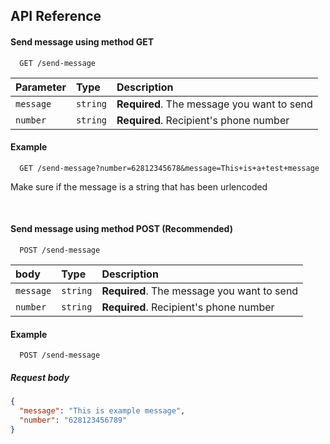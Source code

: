 ## API Reference

#### Send message using method GET

```http
  GET /send-message
```

| Parameter | Type     | Description                                |
| :-------- | :------- | :----------------------------------------- |
| `message` | `string` | **Required**. The message you want to send |
| `number`  | `string` | **Required**. Recipient's phone number     |

#### Example

```http
  GET /send-message?number=62812345678&message=This+is+a+test+message
```

Make sure if the message is a string that has been urlencoded

&nbsp;

#### Send message using method POST (Recommended)

```http
  POST /send-message
```

| body      | Type     | Description                                |
| :-------- | :------- | :----------------------------------------- |
| `message` | `string` | **Required**. The message you want to send |
| `number`  | `string` | **Required**. Recipient's phone number     |

#### Example

```http
  POST /send-message
```

##### Request body

```json
{
  "message": "This is example message",
  "number": "628123456789"
}
```
